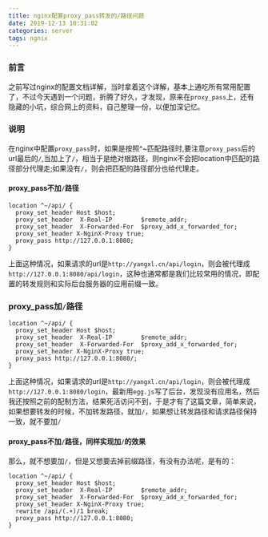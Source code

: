 ```yaml
---
title: nginx配置proxy_pass转发的/路径问题
date: 2019-12-13 10:31:02
categories: server
tags: ngnix
---
```


### 前言

之前写过nginx的配置文档详解，当时拿着这个详解，基本上通吃所有常用配置了，不过今天遇到一个问题，折腾了好久，才发现，原来在`proxy_pass`上，还有隐藏的小坑，综合网上的资料，自己整理一份，以便加深记忆。

### 说明

在nginx中配置`proxy_pass`时，如果是按照^~匹配路径时,要注意`proxy_pass`后的url最后的`/`,当加上了`/`，相当于是绝对根路径，则nginx不会把location中匹配的路径部分代理走;如果没有`/`，则会把匹配的路径部分也给代理走。

#### proxy_pass不加`/`路径

```
location ^~/api/ {
  proxy_set_header Host $host;
  proxy_set_header  X-Real-IP        $remote_addr;
  proxy_set_header  X-Forwarded-For  $proxy_add_x_forwarded_for;
  proxy_set_header X-NginX-Proxy true;
  proxy_pass http://127.0.0.1:8080;
}
```

上面这种情况，如果请求的url是`http://yangxl.cn/api/login`，则会被代理成`http://127.0.0.1:8080/api/login`，这种也通常都是我们比较常用的情况，即配置的转发规则和实际后台服务器的应用前缀一致。

### proxy_pass加`/`路径

```
location ^~/api/ {
  proxy_set_header Host $host;
  proxy_set_header  X-Real-IP        $remote_addr;
  proxy_set_header  X-Forwarded-For  $proxy_add_x_forwarded_for;
  proxy_set_header X-NginX-Proxy true;
  proxy_pass http://127.0.0.1:8080/;
}
```

上面这种情况，如果请求的url是`http://yangxl.cn/api/login`，则会被代理成`http://127.0.0.1:8080/login`，最新用`egg.js`写了后台，发现没有应用名，然后我还按照之前的配制方法，结果死活访问不到，于是才有了这篇文章，简单来说，如果想要转发的时候，不加转发路径，就加`/`，如果想让转发路径和请求路径保持一致，就不要加`/`

#### proxy_pass不加`/`路径，同样实现加`/`的效果

那么，就不想要加`/`，但是又想要去掉前缀路径，有没有办法呢，是有的：

```
location ^~/api/ {
  proxy_set_header Host $host;
  proxy_set_header  X-Real-IP        $remote_addr;
  proxy_set_header  X-Forwarded-For  $proxy_add_x_forwarded_for;
  proxy_set_header X-NginX-Proxy true;
  rewrite /api/(.+)/1 break; 
  proxy_pass http://127.0.0.1:8080;
}
```

